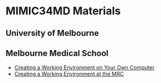 # MIMIC34MD Materials
## University of Melbourne
## Melbourne Medical School

- [Creating a Working Environment on Your Own Computer](markdown/home_setup.md)
- [Creating a Working Environment at the MRC](markdown/mrc_setup.md)
